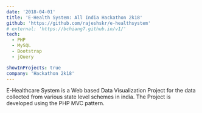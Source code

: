 ```yaml
---
date: '2018-04-01'
title: 'E-Health System: All India Hackathon 2k18'
github: 'https://github.com/rajeshskr/e-healthsystem'
# external: 'https://bchiang7.github.io/v1/'
tech:
  - PHP
  - MySQL
  - Bootstrap
  - jQuery

showInProjects: true
company: 'Hackathon 2k18'
---
```


E-Healthcare System is a Web based Data Visualization Project for the data collected from various state level schemes in india. The Project is developed using the PHP MVC pattern.
